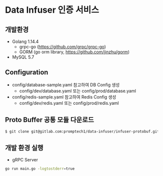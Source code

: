 # Data Infuser 인증 서비스

## 개발환경
* Golang 1.14.4
  * grpc-go (https://github.com/grpc/grpc-go)
  * GORM (go orm library, https://github.com/jinzhu/gorm)
* MySQL 5.7

## Configuration

* config/database-sample.yaml 참고하여 DB Config 생성
  * config/dev/database.yaml 또는 config/prod/database.yaml
* config/redis-sample.yaml 참고하여 Redis Config 생성
  * config/dev/redis.yaml 또는 config/prod/redis.yaml

## Proto Buffer 공통 모듈 다운로드

```sh
$ git clone git@gitlab.com:promptech1/data-infuser/infuser-protobuf.git
```

## 개발 환경 실행
* gRPC Server
```sh
go run main.go -logtostderr=true
```